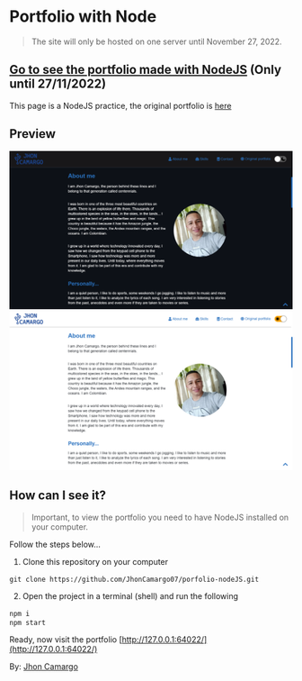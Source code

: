 # Portfolio with Node

> The site will only be hosted on one server until November 27, 2022.

## [Go to see the portfolio made with NodeJS](https://jhoncamargo.herokuapp.com/) (Only until 27/11/2022)

This page is a NodeJS practice, the original portfolio is <a href="http://jhoncamargo.000webhostapp.com" target="_blanck">here</a>

## Preview

![Preview dark](./src/public/img/about-dark.png)
![Preview light](./src/public/img/about-light.png)

## How can I see it?

> Important, to view the portfolio you need to have NodeJS installed on your computer.

Follow the steps below...

1. Clone this repository on your computer

```git
git clone https://github.com/JhonCamargo07/porfolio-nodeJS.git
```

2. Open the project in a terminal (shell) and run the following

```shell
npm i
npm start
```

Ready, now visit the portfolio [http://127.0.0.1:64022/](http://127.0.0.1:64022/)

By: <a href="http://jhoncamargo.000webhostapp.com" target="_blanck">Jhon Camargo</a>
